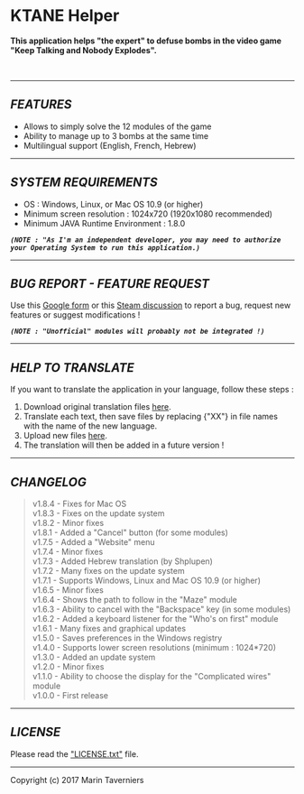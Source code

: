 # **KTANE Helper**

**This application helps "the expert" to defuse bombs in the video game "Keep Talking and Nobody Explodes".**

 

** **
*FEATURES*
----------
- Allows to simply solve the 12 modules of the game
- Ability to manage up to 3 bombs at the same time
- Multilingual support (English, French, Hebrew)


** **
*SYSTEM REQUIREMENTS*
----------
- OS : Windows, Linux, or Mac OS 10.9 (or higher)
- Minimum screen resolution : 1024x720 (1920x1080 recommended)
- Minimum JAVA Runtime Environment : 1.8.0  

***```(NOTE : "As I'm an independent developer, you may need to authorize your Operating System to run this application.)```***


** **
*BUG REPORT - FEATURE REQUEST*
----------
Use this [Google form](https://docs.google.com/forms/d/e/1FAIpQLSdfhX1ud7mLLvmb4UwSu9-sAMgo8KlXtgRYIdYkGlGg1uhyXQ/viewform "Google form") or this [Steam discussion](http://steamcommunity.com/app/341800/discussions/0/357284131795715187/ "Steam discussion") to report a bug, request new features or suggest modifications !  
  
***```(NOTE : "Unofficial" modules will probably not be integrated !)```***


** **
*HELP TO TRANSLATE*
----------
If you want to translate the application in your language, follow these steps :
1) Download original translation files [here](../../tree/master/Translation "Download original translation files").
2) Translate each text, then save files by replacing {"XX"} in file names with the name of the new language.
3) Upload new files [here](https://drive.google.com/open?id=0B_uMcLBE5-StamVNVnoyM0hoUWc "Upload new translation files").
4) The translation will then be added in a future version !


** **
*CHANGELOG*
----------
> v1.8.4 - Fixes for Mac OS  
> v1.8.3 - Fixes on the update system  
> v1.8.2 - Minor fixes  
> v1.8.1 - Added a "Cancel" button (for some modules)  
> v1.7.5 - Added a "Website" menu  
> v1.7.4 - Minor fixes  
> v1.7.3 - Added Hebrew translation (by Shplupen)  
> v1.7.2 - Many fixes on the update system  
> v1.7.1 - Supports Windows, Linux and Mac OS 10.9 (or higher)  
> v1.6.5 - Minor fixes  
> v1.6.4 - Shows the path to follow in the "Maze" module  
> v1.6.3 - Ability to cancel with the "Backspace" key (in some modules)  
> v1.6.2 - Added a keyboard listener for the "Who's on first" module  
> v1.6.1 - Many fixes and graphical updates  
> v1.5.0 - Saves preferences in the Windows registry  
> v1.4.0 - Supports lower screen resolutions (minimum : 1024*720)  
> v1.3.0 - Added an update system  
> v1.2.0 - Minor fixes  
> v1.1.0 - Ability to choose the display for the "Complicated wires" module  
> v1.0.0 - First release  


** **
*LICENSE*
----------
Please read the ["LICENSE.txt"](../../blob/master/LICENSE.txt "LICENSE.txt file") file.


** **
Copyright (c) 2017 Marin Taverniers
